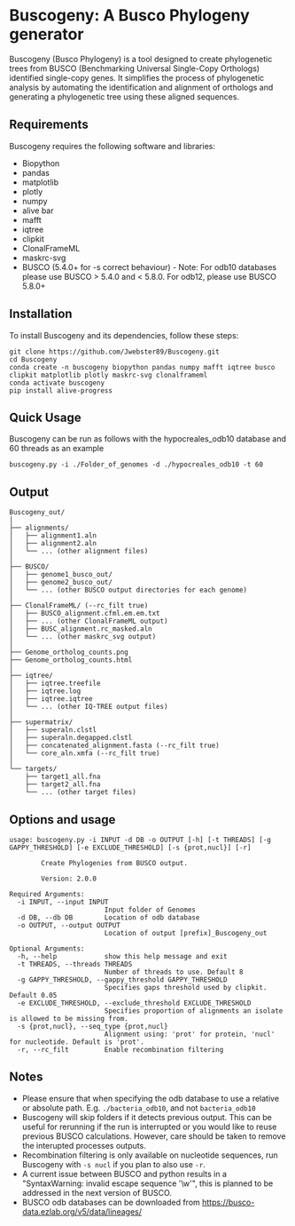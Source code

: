# Buscogeny: A Busco Phylogeny generator
Buscogeny (Busco Phylogeny) is a tool designed to create phylogenetic trees from BUSCO (Benchmarking Universal Single-Copy Orthologs) identified single-copy genes. It simplifies the process of phylogenetic analysis by automating the identification and alignment of orthologs and generating a phylogenetic tree using these aligned sequences.

## Requirements
Buscogeny requires the following software and libraries:
- Biopython
- pandas
- matplotlib
- plotly
- numpy
- alive bar
- mafft
- iqtree
- clipkit
- ClonalFrameML
- maskrc-svg
- BUSCO (5.4.0+ for -s correct behaviour) - Note: For odb10 databases please use BUSCO > 5.4.0 and < 5.8.0. For odb12, please use BUSCO 5.8.0+

## Installation
To install Buscogeny and its dependencies, follow these steps:
```
git clone https://github.com/Jwebster89/Buscogeny.git
cd Buscogeny
conda create -n buscogeny biopython pandas numpy mafft iqtree busco clipkit matplotlib plotly maskrc-svg clonalframeml
conda activate buscogeny
pip install alive-progress
```


## Quick Usage
Buscogeny can be run as follows with the hypocreales_odb10 database and 60 threads as an example

`buscogeny.py -i ./Folder_of_genomes -d ./hypocreales_odb10 -t 60`

## Output
```
Buscogeny_out/
│
├── alignments/
│   ├── alignment1.aln
│   ├── alignment2.aln
│   └── ... (other alignment files)
│
├── BUSCO/
│   ├── genome1_busco_out/
│   ├── genome2_busco_out/
│   └── ... (other BUSCO output directories for each genome)
│
├── ClonalFrameML/ (--rc_filt true)
│   ├── BUSCO_alignment.cfml.em.em.txt
│   ├── ... (other ClonalFrameML output)
│   ├── BUSC_alignment.rc_masked.aln
│   └── ... (other maskrc_svg output)
│
├── Genome_ortholog_counts.png
├── Genome_ortholog_counts.html
│
├── iqtree/
│   ├── iqtree.treefile
│   ├── iqtree.log
│   ├── iqtree.iqtree
│   └── ... (other IQ-TREE output files)
│
├── supermatrix/
│   ├── superaln.clstl
│   ├── superaln.degapped.clstl
│   ├── concatenated_alignment.fasta (--rc_filt true)
│   └── core_aln.xmfa (--rc_filt true)
│
└── targets/
    ├── target1_all.fna
    ├── target2_all.fna
    └── ... (other target files)

```

## Options and usage
```
usage: buscogeny.py -i INPUT -d DB -o OUTPUT [-h] [-t THREADS] [-g GAPPY_THRESHOLD] [-e EXCLUDE_THRESHOLD] [-s {prot,nucl}] [-r]

        Create Phylogenies from BUSCO output. 

        Version: 2.0.0

Required Arguments:
  -i INPUT, --input INPUT
                        Input folder of Genomes
  -d DB, --db DB        Location of odb database
  -o OUTPUT, --output OUTPUT
                        Location of output [prefix]_Buscogeny_out

Optional Arguments:
  -h, --help            show this help message and exit
  -t THREADS, --threads THREADS
                        Number of threads to use. Default 8
  -g GAPPY_THRESHOLD, --gappy_threshold GAPPY_THRESHOLD
                        Specifies gaps threshold used by clipkit. Default 0.05
  -e EXCLUDE_THRESHOLD, --exclude_threshold EXCLUDE_THRESHOLD
                        Specifies proportion of alignments an isolate is allowed to be missing from.
  -s {prot,nucl}, --seq_type {prot,nucl}
                        Alignment using: 'prot' for protein, 'nucl' for nucleotide. Default is 'prot'.
  -r, --rc_filt         Enable recombination filtering
```
## Notes
- Please ensure that when specifying the odb database to use a relative or absolute path. E.g. `./bacteria_odb10`, and not `bacteria_odb10`
- Buscogeny will skip folders if it detects previous output. This can be useful for rerunning if the run is interrupted or you would like to reuse previous BUSCO calculations. However, care should be taken to remove the interupted processes outputs.
- Recombination filtering is only available on nucleotide sequences, run Buscogeny with `-s nucl` if you plan to also use `-r`.
- A current issue between BUSCO and python results in a "SyntaxWarning: invalid escape sequence '\w'", this is planned to be addressed in the next version of BUSCO.
- BUSCO odb databases can be downloaded from https://busco-data.ezlab.org/v5/data/lineages/